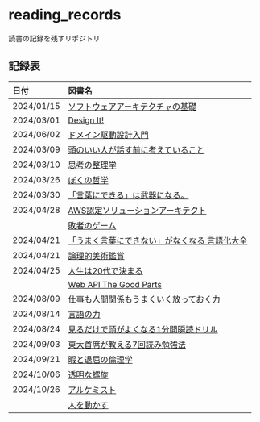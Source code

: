 # reading_records

読書の記録を残すリポジトリ

## 記録表

| 日付       | 図書名                                                                                              |
| :--------- | :-------------------------------------------------------------------------------------------------- |
| 2024/01/15 | [ソフトウェアアーキテクチャの基礎](./materials/ソフトウェアアーキテクチャの基礎.md)                 |
| 2024/03/01 | [Design It!](./materials/Design%20It!.md)                                                           |
| 2024/06/02 | [ドメイン駆動設計入門](./materials/ドメイン駆動設計入門.md)                                         |
| 2024/03/09 | [頭のいい人が話す前に考えていること](./materials/頭のいい人が話す前に考えていること.md)             |
| 2024/03/10 | [思考の整理学](./materials/思考の整理学.md)                                                         |
| 2024/03/26 | [ぼくの哲学](./materials/ぼくの哲学.md)                                                             |
| 2024/03/30 | [「言葉にできる」は武器になる。](./materials/「言葉にできる」は武器になる.md)                       |
| 2024/04/28 | [AWS認定ソリューションアーキテクト](./materials/AWS_SAA.md)                                         |
|            | [敗者のゲーム](./materials/敗者のゲーム.md)                                                         |
| 2024/04/21 | [「うまく言葉にできない」がなくなる 言語化大全](./materials/言語化大全.md)                          |
| 2024/04/21 | [論理的美術鑑賞](./materials/論理的美術鑑賞.md)                                                     |
| 2024/04/25 | [人生は20代で決まる](./materials/人生は20代で決まる.md)                                             |
|            | [Web API The Good Parts](./materials/Web%20API%20The%20Good%20Parts.md)                             |
| 2024/08/09 | [仕事も人間関係もうまくいく放っておく力](./materials/放っておく力.md)                               |
| 2024/08/14 | [言語の力](./materials/言語の力.md)                                                                 |
| 2024/08/24 | [見るだけで頭がよくなる1分間瞬読ドリル](./materials/見るだけで頭がよくなる1分間瞬読トレーニング.md) |
| 2024/09/03 | [東大首席が教える7回読み勉強法](./materials/東大首席が教える7回読み勉強法.md)                       |
| 2024/09/21 | [暇と退屈の倫理学](./materials/暇と退屈の倫理学.md)                                                 |
| 2024/10/06 | [透明な螺旋](./materials/透明な螺旋.md)                                                             |
| 2024/10/26 | [アルケミスト](./materials/アルケミスト.md)                                                         |
|            | [人を動かす](./materials/人を動かす.md)                                                             |